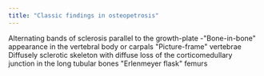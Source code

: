```yaml
---
title: "Classic findings in osteopetrosis"
---
```

Alternating bands of sclerosis parallel to the growth-plate -&quot;Bone-in-bone&quot; appearance in the vertebral body or carpals
&quot;Picture-frame&quot; vertebrae
Diffusely sclerotic skeleton with diffuse loss of the corticomedullary junction in the long tubular bones
&quot;Erlenmeyer flask&quot; femurs


